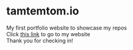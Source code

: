 # tamtemtom.io

My first portfolio website to showcase my repos <br>
Click [this link](https://tamtemtomm.github.io/tamtemtom.io/) to go to my website <br>
Thank you for checking in!
